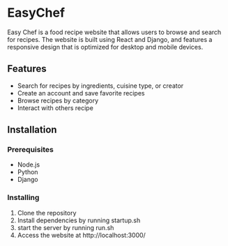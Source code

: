 # EasyChef

Easy Chef is a food recipe website that allows users to browse and search for recipes. The website is built using React and Django, and features a responsive design that is optimized for desktop and mobile devices.

## Features

* Search for recipes by ingredients, cuisine type, or creator
* Create an account and save favorite recipes
* Browse recipes by category
* Interact with others recipe

## Installation

### Prerequisites
* Node.js
* Python
* Django

### Installing
1. Clone the repository
2. Install dependencies by running startup.sh
3. start the server by running run.sh
4. Access the website at http://localhost:3000/